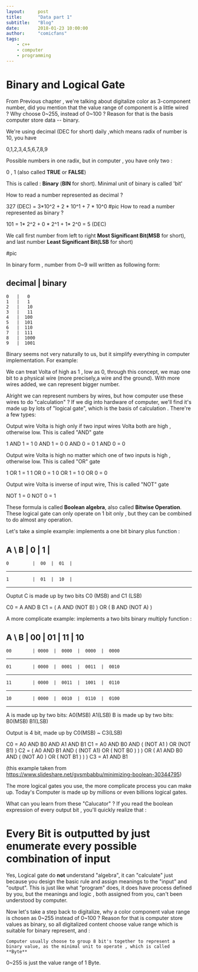 ```yaml
---
layout:     post
title:      "Data part 1"
subtitle:   "Blog"
date:       2018-01-23 10:00:00
author:     "comicfans"
tags:
    - c++
    - computer
    - programming
---
```




# Binary and Logical Gate


From Previous chapter , we're talking about digitalize color as 3-component number, did you mention that the value range of component is a little wired ? Why choose 0~255, instead of 0~100 ? Reason for that is the basis computer store data -- binary.

We're using decimal (DEC for short) daily ,which means radix of number is 10, you have

0,1,2,3,4,5,6,7,8,9 

Possible numbers in one radix, but in computer , you have only two :

0 , 1  (also called **TRUE** or **FALSE**)

This is called : **Binary** (**BIN** for short). Minimal unit of binary is called 'bit'

How to read a number represented as decimal ? 

327 (DEC) =  3*10^2 + 2 * 10^1 + 7 * 10^0
#pic
How to read a number represented as binary ? 

101 = 1* 2^2 + 0 * 2^1 + 1* 2^0  =  5 (DEC)

We call first number from left to right **Most Significant Bit(MSB** for short), and last number **Least Significant Bit(LSB** for short)

#pic
 


In binary form , number from 0~9 will written as following form:

decimal | binary
-----------------
    0   |   0
    1   |   1
    2   |   10
    3   |   11
    4   |  100
    5   |  101
    6   |  110
    7   |  111
    8   |  1000
    9   |  1001



Binary seems not very naturally to us, but it simplify everything in computer implementation. For example:

We can treat Volta of high as 1 , low as 0, through this concept, we map one bit to a physical wire (more precisely,a wire and the ground). With more wires added, we can represent bigger number.


Alright we can represent numbers by wires, but how computer use these wires to do "calculation" ? If we dig into hardware of computer, we'll find it's made up by lots of "logical gate", which is the basis of calculation . There're a few types:

Output wire Volta is high only if two input wires Volta both are high , otherwise low. This is called "AND" gate

1 AND 1 = 1
0 AND 1 = 0
0 AND 0 = 0
1 AND 0 = 0

Output wire Volta is high no matter which one of two inputs is high , otherwise low. This is called "OR" gate

1 OR 1 = 1
1 OR 0 = 1
0 OR 1 = 1
0 OR 0 = 0

Output wire Volta is inverse of input wire, This is called "NOT" gate

NOT 1 = 0
NOT 0 = 1


These formula is called **Boolean algebra**, also called **Bitwise Operation**. These logical gate can only operate on 1 bit only , but they can be combined to do almost any operation.

Let's take a simple example: implements a one bit binary plus function :

  A   \ B     |  0   |  1   | 
----------------------------
    0         |  00  |  01  |
-----------------------------
    1         |  01  |  10  |
-----------------------------

Ouptut C is made up by two bits C0 (MSB) and C1 (LSB)

C0 =  A AND B 
C1 =  ( A AND (NOT B) ) OR ( B AND (NOT A) )

A more complicate example: implements a two bits binary multiply function :


 A   \   B    |   00  |   01   |   11   |   10
-----------------------------------------------
    00        | 0000  |  0000  |  0000  |  0000
-----------------------------------------------
    01        | 0000  |  0001  |  0011  |  0010
-----------------------------------------------
    11        | 0000  |  0011  |  1001  |  0110
-----------------------------------------------
    10        | 0000  |  0010  |  0110  |  0100
-----------------------------------------------

A is made up by two bits:  A0(MSB)     A1(LSB)
B is made up by two bits:  B0(MSB)     B1(LSB)

Output is 4 bit, made up by C0(MSB) ~ C3(LSB)

C0 = A0 AND  B0   AND  A1   AND  B1
C1 = A0 AND  B0   AND  ( (NOT A1 ) OR (NOT B1)   ) 
C2 = ( A0 AND B1 AND ( (NOT A1) OR ( NOT  B0 )  ) )  OR  ( A1 AND B0 AND ( (NOT A0 ) OR ( NOT B1 ) ) )
C3 = A1 AND B1

(this example taken from https://www.slideshare.net/gvsmbabbu/minimizing-boolean-30344795)

The more logical gates you use, the more complicate process you can make up. Today's Computer is made up by millions or even billions logical gates.


What can you learn from these "Calucator" ? If you read the boolean expression of every output bit , you'll quickly realize that :

# Every Bit is outputted by just enumerate every possible combination of input

Yes, Logical gate do **not** understand "algebra", it can "calculate" just because you design the basic rule and assign meanings to the "input" and "output". This is just like what "program" does, it does have process defined by you, but the meanings and logic , both assigned from you, can't been understood by computer.



Now let's take a step back to digitalize, why a color component value range is chosen as 0~255 instead of 0~100 ? Reason for that is computer store values as binary, so all digitalized content choose value range which is suitable for binary represent, and :

    Computer usually choose to group 8 bit's together to represent a binary value, as the minimal unit to operate , which is called **Byte**

0~255 is just the value range of 1 Byte.




